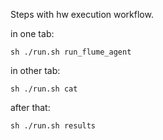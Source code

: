 Steps with hw execution workflow.

in one tab:
```
sh ./run.sh run_flume_agent
```

in other tab:
```
sh ./run.sh cat
```

after that:
```
sh ./run.sh results
```
